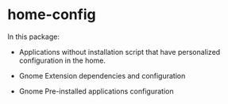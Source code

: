 # home-config

In this package:

- Applications without installation script that have personalized configuration in the home.

- Gnome Extension dependencies and configuration

- Gnome Pre-installed applications configuration
